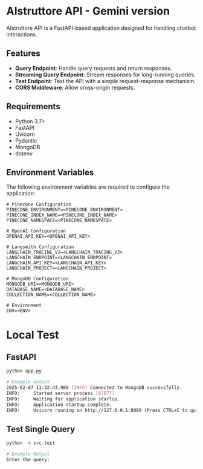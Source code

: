 # AIstruttore API - Gemini version

AIstruttore API is a FastAPI-based application designed for handling chatbot interactions.

## Features

- **Query Endpoint**: Handle query requests and return responses.
- **Streaming Query Endpoint**: Stream responses for long-running queries.
- **Test Endpoint**: Test the API with a simple request-response mechanism.
- **CORS Middleware**: Allow cross-origin requests.

## Requirements

- Python 3.7+
- FastAPI
- Uvicorn
- Pydantic
- MongoDB
- dotenv

## Environment Variables

The following environment variables are required to configure the application:

```
# Pinecone Configuration
PINECONE_ENVIRONMENT=<PINECONE_ENVIRONMENT>
PINECONE_INDEX_NAME=<PINECONE_INDEX_NAME>
PINECONE_NAMESPACE=<PINECONE_NAMESPACE>

# OpenAI Configuration
OPENAI_API_KEY=<OPENAI_API_KEY>

# Langsmith Configuration
LANGCHAIN_TRACING_V2=<LANGCHAIN_TRACING_V2>
LANGCHAIN_ENDPOINT=<LANGCHAIN_ENDPOINT>
LANGCHAIN_API_KEY=<LANGCHAIN_API_KEY>
LANGCHAIN_PROJECT=<LANGCHAIN_PROJECT>

# MongoDB Configuration
MONGODB_URI=<MONGODB_URI>
DATABASE_NAME=<DATABASE_NAME>
COLLECTION_NAME=<COLLECTION_NAME>

# Environment
ENV=<ENV>
```

# Local Test

## FastAPI

```sh
python app.py

# Example output
2025-02-07 11:32:43,980 [INFO] Connected to MongoDB successfully.
INFO:     Started server process [67877]
INFO:     Waiting for application startup.
INFO:     Application startup complete.
INFO:     Uvicorn running on http://127.0.0.1:8080 (Press CTRL+C to quit)

```

## Test Single Query

```sh
python -m src.test

# Example Output
Enter the query: 

```
